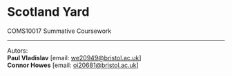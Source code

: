 Scotland Yard
=============

COMS10017 Summative Coursework
















***
Autors:  
**Paul Vladislav**  [email: we20949@bristol.ac.uk]  
**Connor Howes**    [email: oi20681@bristol.ac.uk]  

